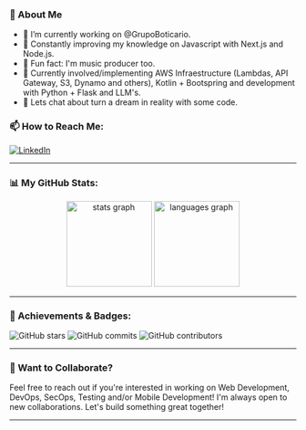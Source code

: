 ### 🚀 About Me

- 🔭 I’m currently working on @GrupoBoticario.
- 🌱 Constantly improving my knowledge on Javascript with Next.js and Node.js. 
- 👯 Fun fact: I'm music producer too.
- 🤔 Currently involved/implementing AWS Infraestructure (Lambdas, API Gateway, S3, Dynamo and others), Kotlin + Bootspring and development with Python + Flask and LLM's.
- 💬 Lets chat about turn a dream in reality with some code.

### 📫 How to Reach Me:
[![LinkedIn](https://img.shields.io/badge/LinkedIn-blue?style=for-the-badge&logo=linkedin)](https://www.linkedin.com/in/joaoemerson-profissional/)

---

### 📊 My GitHub Stats:

<div align="center">
  <img src="https://github-readme-stats.vercel.app/api?username=joaoemersonufc&hide_title=false&hide_rank=false&show_icons=true&include_all_commits=true&count_private=true&disable_animations=false&theme=dracula&locale=en&hide_border=false&order=1" height="150" alt="stats graph"  />
  <img src="https://github-readme-stats.vercel.app/api/top-langs?username=joaoemersonufc&locale=en&hide_title=false&layout=compact&card_width=320&langs_count=5&theme=dracula&hide_border=false&order=2" height="150" alt="languages graph"  />
</div>

---

### 🏅 Achievements & Badges:

![GitHub stars](https://img.shields.io/github/stars/joaoemersonufc?color=FFD700&style=for-the-badge)
![GitHub commits](https://img.shields.io/github/commit-activity/w/joaoemersonufc/joaoemersonufc?color=brightgreen&style=for-the-badge)
![GitHub contributors](https://img.shields.io/github/contributors/joaoemersonufc/joaoemersonufc?color=green&style=for-the-badge)

---

### 🌟 Want to Collaborate?
Feel free to reach out if you're interested in working on Web Development, DevOps, SecOps, Testing and/or Mobile Development! I'm always open to new collaborations. Let's build something great together!

---
